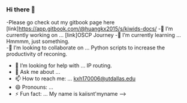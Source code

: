 ### Hi there 👋
-Please go check out my gitbook page here [link]https://app.gitbook.com/@huangkx2015/s/kiwids-docs/
-🔭 I’m currently working on ... [link]OSCP Journey
-🌱 I’m currently learning ... Hmmmm, just something.  
-👯 I’m looking to collaborate on ... Python scripts to increase the productivity of reconing.
- 🤔 I’m looking for help with ... IP routing.
- 💬 Ask me about ... 
- 📫 How to reach me: ... kxh170006@utdallas.edu 
- 😄 Pronouns: ...
- ⚡ Fun fact: ...  My name is kaiisnt'myname
-->

<!--
**kiwids0220/kiwids0220** is a ✨ _special_ ✨ repository because its `README.md` (this file) appears on your GitHub profile.


Here are some ideas to get you started:


